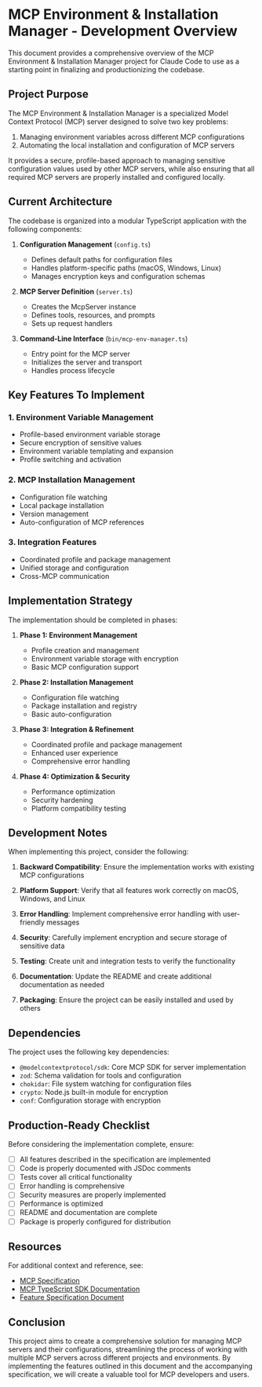 # MCP Environment & Installation Manager - Development Overview

This document provides a comprehensive overview of the MCP Environment & Installation Manager project for Claude Code to use as a starting point in finalizing and productionizing the codebase.

## Project Purpose

The MCP Environment & Installation Manager is a specialized Model Context Protocol (MCP) server designed to solve two key problems:

1. Managing environment variables across different MCP configurations
2. Automating the local installation and configuration of MCP servers

It provides a secure, profile-based approach to managing sensitive configuration values used by other MCP servers, while also ensuring that all required MCP servers are properly installed and configured locally.

## Current Architecture

The codebase is organized into a modular TypeScript application with the following components:

1. **Configuration Management** (`config.ts`)
   - Defines default paths for configuration files
   - Handles platform-specific paths (macOS, Windows, Linux)
   - Manages encryption keys and configuration schemas

2. **MCP Server Definition** (`server.ts`)
   - Creates the McpServer instance
   - Defines tools, resources, and prompts
   - Sets up request handlers

3. **Command-Line Interface** (`bin/mcp-env-manager.ts`)
   - Entry point for the MCP server
   - Initializes the server and transport
   - Handles process lifecycle

## Key Features To Implement

### 1. Environment Variable Management

- Profile-based environment variable storage
- Secure encryption of sensitive values
- Environment variable templating and expansion
- Profile switching and activation

### 2. MCP Installation Management

- Configuration file watching
- Local package installation
- Version management
- Auto-configuration of MCP references

### 3. Integration Features

- Coordinated profile and package management
- Unified storage and configuration
- Cross-MCP communication

## Implementation Strategy

The implementation should be completed in phases:

1. **Phase 1: Environment Management**
   - Profile creation and management
   - Environment variable storage with encryption
   - Basic MCP configuration support

2. **Phase 2: Installation Management**
   - Configuration file watching
   - Package installation and registry
   - Basic auto-configuration

3. **Phase 3: Integration & Refinement**
   - Coordinated profile and package management
   - Enhanced user experience
   - Comprehensive error handling

4. **Phase 4: Optimization & Security**
   - Performance optimization
   - Security hardening
   - Platform compatibility testing

## Development Notes

When implementing this project, consider the following:

1. **Backward Compatibility**: Ensure the implementation works with existing MCP configurations

2. **Platform Support**: Verify that all features work correctly on macOS, Windows, and Linux

3. **Error Handling**: Implement comprehensive error handling with user-friendly messages

4. **Security**: Carefully implement encryption and secure storage of sensitive data

5. **Testing**: Create unit and integration tests to verify the functionality

6. **Documentation**: Update the README and create additional documentation as needed

7. **Packaging**: Ensure the project can be easily installed and used by others

## Dependencies

The project uses the following key dependencies:

- `@modelcontextprotocol/sdk`: Core MCP SDK for server implementation
- `zod`: Schema validation for tools and configuration
- `chokidar`: File system watching for configuration files
- `crypto`: Node.js built-in module for encryption
- `conf`: Configuration storage with encryption

## Production-Ready Checklist

Before considering the implementation complete, ensure:

- [ ] All features described in the specification are implemented
- [ ] Code is properly documented with JSDoc comments
- [ ] Tests cover all critical functionality
- [ ] Error handling is comprehensive
- [ ] Security measures are properly implemented
- [ ] Performance is optimized
- [ ] README and documentation are complete
- [ ] Package is properly configured for distribution

## Resources

For additional context and reference, see:

- [MCP Specification](https://spec.modelcontextprotocol.io)
- [MCP TypeScript SDK Documentation](https://github.com/modelcontextprotocol/typescript-sdk)
- [Feature Specification Document](./FEATURE-SPEC-INSTALLATION-MANAGER.md)

## Conclusion

This project aims to create a comprehensive solution for managing MCP servers and their configurations, streamlining the process of working with multiple MCP servers across different projects and environments. By implementing the features outlined in this document and the accompanying specification, we will create a valuable tool for MCP developers and users.
